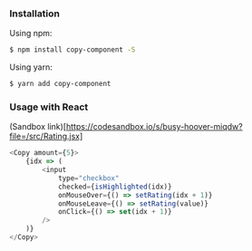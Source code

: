 ### Installation

Using npm: 
```sh
$ npm install copy-component -S
```

Using yarn: 
```sh
$ yarn add copy-component
```

### Usage with React

(Sandbox link)[https://codesandbox.io/s/busy-hoover-miqdw?file=/src/Rating.jsx]

```js
<Copy amount={5}>
    {idx => (
        <input
            type="checkbox"
            checked={isHighlighted(idx)}
            onMouseOver={() => setRating(idx + 1)}
            onMouseLeave={() => setRating(value)}
            onClick={() => set(idx + 1)}
        />
    )}
</Copy>
```